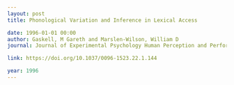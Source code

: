 ```yaml
---
layout: post
title: Phonological Variation and Inference in Lexical Access

date: 1996-01-01 00:00
author: Gaskell, M Gareth and Marslen-Wilson, William D
journal: Journal of Experimental Psychology Human Perception and Performance

link: https://doi.org/10.1037/0096-1523.22.1.144

year: 1996
---
```



